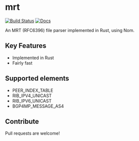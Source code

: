 # mrt
[![Build Status](https://travis-ci.org/Woutifier/mrt.svg?branch=master)](https://travis-ci.org/Woutifier/mrt) [![Docs](https://docs.rs/mrt/badge.svg)](https://docs.rs/mrt)

An MRT (RFC6396) file parser implemented in Rust, using Nom.

## Key Features

* Implemented in Rust
* Fairly fast

## Supported elements

* PEER_INDEX_TABLE
* RIB_IPV4_UNICAST
* RIB_IPV6_UNICAST
* BGP4MP_MESSAGE_AS4

## Contribute

Pull requests are welcome!

